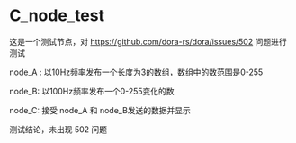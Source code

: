 # C_node_test

这是一个测试节点，对 https://github.com/dora-rs/dora/issues/502 问题进行测试

node_A : 以10Hz频率发布一个长度为3的数组，数组中的数范围是0-255

node_B: 以100Hz频率发布一个0-255变化的数

node_C: 接受 node_A 和 node_B发送的数据并显示



测试结论，未出现  502 问题 
